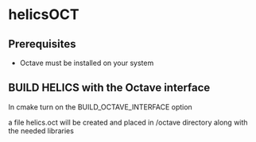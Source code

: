 # helicsOCT

## Prerequisites

- Octave must be installed on your system


## BUILD HELICS with the Octave interface
In cmake turn on the BUILD_OCTAVE_INTERFACE option

a file helics.oct will be created and placed in <install>/octave directory along with the needed libraries
